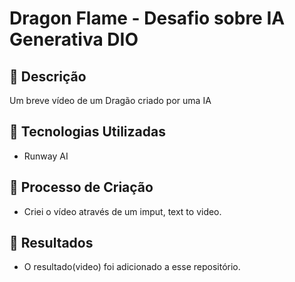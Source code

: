 # Dragon Flame - Desafio sobre IA Generativa DIO

## 📒 Descrição
Um breve vídeo de um Dragão criado por uma IA

## 🤖 Tecnologias Utilizadas
 - Runway AI

## 🧐 Processo de Criação
 - Criei o vídeo através de um imput, text to video.

## 🚀 Resultados
- O resultado(video) foi adicionado a esse repositório.

